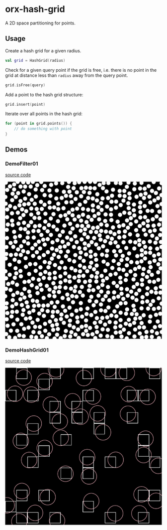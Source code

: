 # orx-hash-grid

A 2D space partitioning for points.

## Usage

Create a hash grid for a given radius. 
```kotlin
val grid = HashGrid(radius)
```

Check for a given query point if the grid is free, i.e. there is no point in the grid at distance less than `radius` away from the
query point.

```kotlin
grid.isFree(query)
```

Add a point to the hash grid structure: 
```kotlin
grid.insert(point)
```

Iterate over all points in the hash grid:
```kotlin 
for (point in grid.points()) {
    // do something with point
}
```
<!-- __demos__ -->
## Demos
### DemoFilter01
[source code](src/jvmDemo/kotlin/DemoFilter01.kt)

![DemoFilter01Kt](https://raw.githubusercontent.com/openrndr/orx/media/orx-hash-grid/images/DemoFilter01Kt.png)

### DemoHashGrid01
[source code](src/jvmDemo/kotlin/DemoHashGrid01.kt)

![DemoHashGrid01Kt](https://raw.githubusercontent.com/openrndr/orx/media/orx-hash-grid/images/DemoHashGrid01Kt.png)
